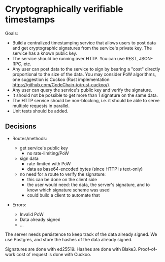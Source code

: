 # Cryptographically verifiable timestamps

Goals:

- Build a centralized timestamping service that allows users to post data and get cryptographic signatures from the service's private key. The service has a known public key.
- The service should be running over HTTP. You can use REST, JSON-RPC, etc.
- Any user can post data to the service to sign by bearing a "cost" directly proportional to the size of the data. You may consider PoW algorithms, one suggestion is Cuckoo (Rust implementation https://github.com/CodeChain-io/rust-cuckoo/).
- Any user can query the service's public key and verify the signature.
- It should not be possible to get more than 1 signature on the same data.
- The HTTP service should be non-blocking, i.e. it should be able to serve multiple requests in parallel.
- Unit tests should be added.

## Decisions

- Routes/methods:

  - get service's public key
    - no rate-limiting/PoW
  - sign data
    - rate-limited with PoW
    - data as base64-encoded bytes (since HTTP is text-only)
  - no need for a route to verify the signature:
    - this can be done on the client side
    - the user would need: the data, the server's signature, and to know which signature scheme was used
    - could build a client to automate that

- Errors:
  - Invalid PoW
  - Data already signed
  - ...

The server needs persistence to keep track of the data already signed.
We use Postgres, and store the hashes of the data already signed.

Signatures are done with ed25519. Hashes are done with Blake3.
Proof-of-work cost of request is done with Cuckoo.
